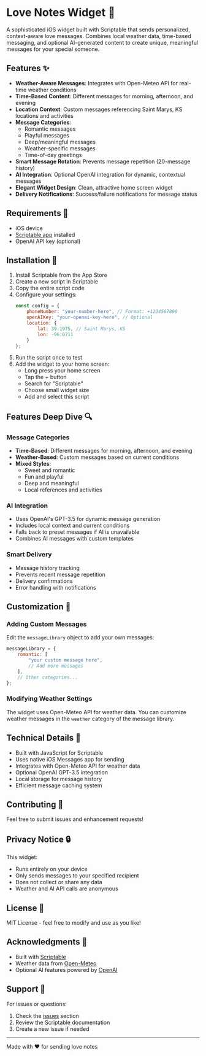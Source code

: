 # Love Notes Widget 💌

A sophisticated iOS widget built with Scriptable that sends personalized, context-aware love messages. Combines local weather data, time-based messaging, and optional AI-generated content to create unique, meaningful messages for your special someone.

## Features ✨

- **Weather-Aware Messages**: Integrates with Open-Meteo API for real-time weather conditions
- **Time-Based Content**: Different messages for morning, afternoon, and evening
- **Location Context**: Custom messages referencing Saint Marys, KS locations and activities
- **Message Categories**:
  - Romantic messages
  - Playful messages
  - Deep/meaningful messages
  - Weather-specific messages
  - Time-of-day greetings
- **Smart Message Rotation**: Prevents message repetition (20-message history)
- **AI Integration**: Optional OpenAI integration for dynamic, contextual messages
- **Elegant Widget Design**: Clean, attractive home screen widget
- **Delivery Notifications**: Success/failure notifications for message status

## Requirements 📱

- iOS device
- [Scriptable app](https://apps.apple.com/us/app/scriptable/id1405459188) installed
- OpenAI API key (optional)

## Installation 🚀

1. Install Scriptable from the App Store
2. Create a new script in Scriptable
3. Copy the entire script code
4. Configure your settings:
   ```javascript
   const config = {
       phoneNumber: "your-number-here", // Format: +1234567890
       openAIKey: "your-openai-key-here", // Optional
       location: {
           lat: 39.1975, // Saint Marys, KS
           lon: -96.0711
       }
   };
   ```
5. Run the script once to test
6. Add the widget to your home screen:
   - Long press your home screen
   - Tap the + button
   - Search for "Scriptable"
   - Choose small widget size
   - Add and select this script

## Features Deep Dive 🔍

### Message Categories
- **Time-Based**: Different messages for morning, afternoon, and evening
- **Weather-Based**: Custom messages based on current conditions
- **Mixed Styles**: 
  - Sweet and romantic
  - Fun and playful
  - Deep and meaningful
  - Local references and activities

### AI Integration
- Uses OpenAI's GPT-3.5 for dynamic message generation
- Includes local context and current conditions
- Falls back to preset messages if AI is unavailable
- Combines AI messages with custom templates

### Smart Delivery
- Message history tracking
- Prevents recent message repetition
- Delivery confirmations
- Error handling with notifications

## Customization 🎨

### Adding Custom Messages
Edit the `messageLibrary` object to add your own messages:
```javascript
messageLibrary = {
    romantic: [
        "your custom message here",
        // Add more messages
    ],
    // Other categories...
};
```

### Modifying Weather Settings
The widget uses Open-Meteo API for weather data. You can customize weather messages in the `weather` category of the message library.

## Technical Details 🔧

- Built with JavaScript for Scriptable
- Uses native iOS Messages app for sending
- Integrates with Open-Meteo API for weather data
- Optional OpenAI GPT-3.5 integration
- Local storage for message history
- Efficient message caching system

## Contributing 🤝

Feel free to submit issues and enhancement requests!

## Privacy Notice 🔒

This widget:
- Runs entirely on your device
- Only sends messages to your specified recipient
- Does not collect or share any data
- Weather and AI API calls are anonymous

## License 📄

MIT License - feel free to modify and use as you like!

## Acknowledgments 👏

- Built with [Scriptable](https://scriptable.app/)
- Weather data from [Open-Meteo](https://open-meteo.com/)
- Optional AI features powered by [OpenAI](https://openai.com/)

## Support 💪

For issues or questions:
1. Check the [issues](https://github.com/yourusername/love-notes-widget/issues) section
2. Review the Scriptable documentation
3. Create a new issue if needed

---

Made with ❤️ for sending love notes
